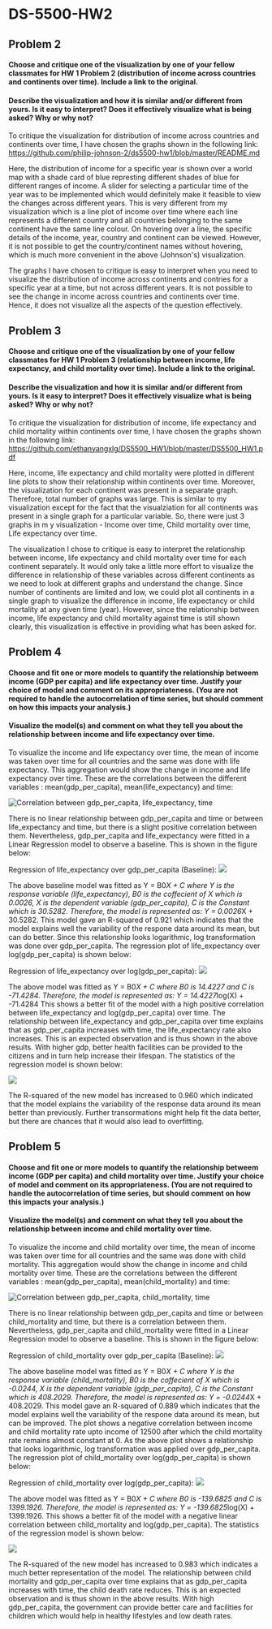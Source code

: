 # DS-5500-HW2

## Problem 2

#### Choose and critique one of the visualization by one of your fellow classmates for HW 1 Problem 2 (distribution of income across countries and continents over time). Include a link to the original.
#### Describe the visualization and how it is similar and/or different from yours. Is it easy to interpret? Does it effectively visualize what is being asked? Why or why not?

To critique the visualization for distribution of income across countries and continents over time, I have chosen the graphs shown in the following link:
https://github.com/philip-johnson-2/ds5500-hw1/blob/master/README.md

Here, the distribution of income for a specific year is shown over a world map with a shade card of blue represting different shades of blue for different ranges of income. A slider for selecting a particular time of the year was to be implemented which would definitely make it feasible to view the changes across different years. 
This is very different from my visualization which is a line plot of income over time where each line represents a different country and all countries belonging to the same continent have the same line colour. On hovering over a line, the specific details of the income, year, country and continent can be viewed. However, it is not possible to get the country/continent names without hovering, which is much more convenient in the above (Johnson's) visualization.

The graphs I have chosen to critique is easy to interpret when you need to visualize the distribution of income across continents and contries for a specific year at a time, but not across different years. It is not possible to see the change in income across countries and continents over time. Hence, it does not visualize all the aspects of the question effectively. 

## Problem 3

#### Choose and critique one of the visualization by one of your fellow classmates for HW 1 Problem 3 (relationship between income, life expectancy, and child mortality over time). Include a link to the original.
#### Describe the visualization and how it is similar and/or different from yours. Is it easy to interpret? Does it effectively visualize what is being asked? Why or why not?

To critique the visualization for distribution of income, life expectancy and child mortality within continents over time, I have chosen the graphs shown in the following link:
https://github.com/ethanyangxlg/DS5500_HW1/blob/master/DS5500_HW1.pdf

Here, income, life expectancy and child mortality were plotted in different line plots to show their relationship within continents over time. Moreover, the visualization for each continent was present in a separate graph. Therefore, total number of graphs was large.
This is similar to my visualization except for the fact that the visualziation for all continents was present in a single graph for a particular variable. So, there were just 3 graphs in m y visualization - Income over time, Child mortality over time, Life expectancy over time.

The visualization I chose to critique is easy to interpret the relationship between income, life expectancy and child mortality over time for each continent separately. It would only take a little more effort to visualize the difference in relationship of these variables across different continents as we need to look at different graphs and understand the change. Since number of continents are limited and low, we could plot all continents in a single graph to visualize the difference in income, life expectancy or child mortality at any given time (year). However, since the relationship between income, life expectancy and child mortality against time is still shown clearly, this visualization is effective in providing what has been asked for. 

## Problem 4

#### Choose and fit one or more models to quantify the relationship betweem income (GDP per capita) and life expectancy over time. Justify your choice of model and comment on its appropriateness. (You are not required to handle the autocorrelation of time series, but should comment on how this impacts your analysis.) 
#### Visualize the model(s) and comment on what they tell you about the relationship between income and life expectancy over time.

To visualize the income and life expectancy over time, the mean of income was taken over time for all countries and the same was done with life expectancy. This aggregation would show the change in income and life expectancy over time.
These are the correlations between the different variables : mean(gdp_per_capita), mean(life_expectancy) and time:

![Correlation between gdp_per_capita, life_expectancy, time](images/income_life_corr.png)

There is no linear relationship between gdp_per_capita and time or between life_expectancy and time, but there is a slight positive correlation between them. Nevertheless, gdp_per_capita and life_expectancy were fitted in a Linear Regression model to observe a baseline. This is shown in the figure below:

Regression of life_expectancy over gdp_per_capita (Baseline):
![](images/reg_income_life.png)

The above baseline model was fitted as Y = B0*X + C where Y is the response variable (life_expectancy), B0 is the coffecient of X which is 0.0026, X is the dependent variable (gdp_per_capita), C is the Constant which is 30.5282.
Therefore, the model is represented as: Y = 0.0026*X + 30.5282.
This model gave an R-squared of 0.921 which indicates that the model explains well the variability of the respone data around its mean, but can do better. Since this relationship looks logarithmic, log transformation was done over gdp_per_capita. The regression plot of life_expectancy over log(gdp_per_capita) is shown below:

Regression of life_expectancy over log(gdp_per_capita):
![](images/reg_ln_income_life.png)

The above model was fitted as Y = B0*X + C where B0 is 14.4227 and C is -71.4284.
Therefore, the model is represented as: Y = 14.4227*log(X) + -71.4284
This shows a better fit of the model with a high positive correlation between life_expectancy and log(gdp_per_capita) over time. The relationship between life_expectancy and gdp_per_capita over time explains that as gdp_per_capita increases with time, the life_expectancy rate also increases. This is an expected observation and is thus shown in the above results. With higher gdp, better health facilities can be provided to the citizens and in turn help increase their lifespan.
The statistics of the regression model is shown below:

![](images/income_life_summary.png)

The R-squared of the new model has increased to 0.960 which indicated that the model explains the variability of the response data around its mean better than previously. Further transormations might help fit the data better, but there are chances that it would also lead to overfitting.

## Problem 5

#### Choose and fit one or more models to quantify the relationship betweem income (GDP per capita) and child mortality over time. Justify your choice of model and comment on its appropriateness. (You are not required to handle the autocorrelation of time series, but should comment on how this impacts your analysis.) 
#### Visualize the model(s) and comment on what they tell you about the relationship between income and child mortality over time.

To visualize the income and child mortality over time, the mean of income was taken over time for all countries and the same was done with child mortality. This aggregation would show the change in income and child mortality over time.
These are the correlations between the different variables : mean(gdp_per_capita), mean(child_mortality) and time:

![Correlation between gdp_per_capita, child_mortality, time](images/income_mortality_corr.png)

There is no linear relationship between gdp_per_capita and time or between child_mortality and time, but there is a correlation between them. Nevertheless, gdp_per_capita and child_mortality were fitted in a Linear Regression model to observe a baseline. This is shown in the figure below:

Regression of child_mortality over gdp_per_capita (Baseline):
![](images/reg_income_mortality.png)

The above baseline model was fitted as Y = B0*X + C where Y is the response variable (child_mortality), B0 is the coffecient of X which is -0.0244, X is the dependent variable (gdp_per_capita), C is the Constant which is 408.2029.
Therefore, the model is represented as: Y = -0.0244*X + 408.2029.
This model gave an R-squared of 0.889 which indicates that the model explains well the variability of the respone data around its mean, but can be improved. The plot shows a negative correlation between income and child mortality rate upto income of 12500 after which the child mortality rate remains almost constant at 0. As the above plot shows a relationship that looks logarithmic, log transformation was applied over gdp_per_capita. The regression plot of child_mortality over log(gdp_per_capita) is shown below:

Regression of child_mortality over log(gdp_per_capita):
![](images/reg_ln_income_mortality.png)

The above model was fitted as Y = B0*X + C where B0 is -139.6825 and C is 1399.1926.
Therefore, the model is represented as: Y = -139.6825*log(X) + 1399.1926.
This shows a better fit of the model with a negative linear correlation between child_mortality and log(gdp_per_capita). The statistics of the regression model is shown below:

![](images/income_mortality_summary.png)

The R-squared of the new model has increased to 0.983 which indicates a much better representation of the model. 
The relationship between child mortality and gdp_per_capita over time explains that as gdp_per_capita increases with time, the child death rate reduces. This is an expected observation and is thus shown in the above results. With high gdp_per_capita, the government can provide better care and facilities for children which would help in healthy lifestyles and low death rates.
